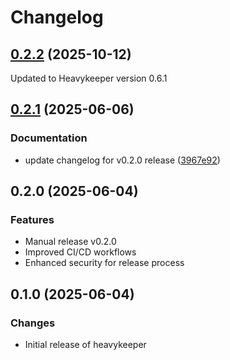 # Changelog

## [0.2.2](https://github.com/pmcgleenon/heavykeeper-py/compare/v0.2.1...v0.2.2) (2025-10-12)

Updated to Heavykeeper version 0.6.1


## [0.2.1](https://github.com/pmcgleenon/heavykeeper-py/compare/v0.2.0...v0.2.1) (2025-06-06)


### Documentation

* update changelog for v0.2.0 release ([3967e92](https://github.com/pmcgleenon/heavykeeper-py/commit/3967e92b90aaa8ac00c0e5c890414a13fa83cac8))

## 0.2.0 (2025-06-04)

### Features
* Manual release v0.2.0
* Improved CI/CD workflows
* Enhanced security for release process

## 0.1.0 (2025-06-04)

### Changes

* Initial release of heavykeeper
